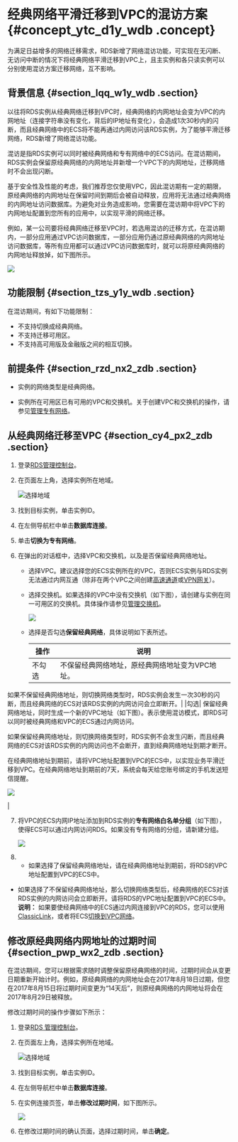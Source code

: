 # 经典网络平滑迁移到VPC的混访方案 {#concept_ytc_d1y_wdb .concept}

为满足日益增多的网络迁移需求，RDS新增了网络混访功能，可实现在无闪断、无访问中断的情况下将经典网络平滑迁移到VPC上，且主实例和各只读实例可以分别使用混访方案迁移网络，互不影响。

## 背景信息 {#section_lqq_w1y_wdb .section}

以往将RDS实例从经典网络迁移到VPC时，经典网络的内网地址会变为VPC的内网地址（连接字符串没有变化，背后的IP地址有变化），会造成1次30秒内的闪断，而且经典网络中的ECS将不能再通过内网访问该RDS实例，为了能够平滑迁移网络，RDS新增了网络混访功能。

混访是指RDS实例可以同时被经典网络和专有网络中的ECS访问。在混访期间，RDS实例会保留原经典网络的内网地址并新增一个VPC下的内网地址，迁移网络时不会出现闪断。

基于安全性及性能的考虑，我们推荐您仅使用VPC，因此混访期有一定的期限，原经典网络的内网地址在保留时间到期后会被自动释放，应用将无法通过经典网络的内网地址访问数据库。为避免对业务造成影响，您需要在混访期中将VPC下的内网地址配置到您所有的应用中，以实现平滑的网络迁移。

例如，某一公司要将经典网络迁移至VPC时，若选用混访的迁移方式，在混访期内，一部分应用通过VPC访问数据库，一部分应用仍通过原经典网络的内网地址访问数据库，等所有应用都可以通过VPC访问数据库时，就可以将原经典网络的内网地址释放掉，如下图所示。

![](http://static-aliyun-doc.oss-cn-hangzhou.aliyuncs.com/assets/img/7944/15472824484743_zh-CN.png)

## 功能限制 {#section_tzs_y1y_wdb .section}

在混访期间，有如下功能限制：

-   不支持切换成经典网络。
-   不支持迁移可用区。
-   不支持高可用版及金融版之间的相互切换。

## 前提条件 {#section_rzd_nx2_zdb .section}

-   实例的网络类型是经典网络。

-   实例所在可用区已有可用的VPC和交换机。关于创建VPC和交换机的操作，请参见[管理专有网络](../../../../../../cn.zh-CN/用户指南/使用VPC.md)。


## 从经典网络迁移至VPC {#section_cy4_px2_zdb .section}

1.  登录[RDS管理控制台](https://rds.console.aliyun.com/)。
2.  在页面左上角，选择实例所在地域。

    ![选择地域](http://static-aliyun-doc.oss-cn-hangzhou.aliyuncs.com/assets/img/7814/154728244836543_zh-CN.png)

3.  找到目标实例，单击实例ID。
4.  在左侧导航栏中单击**数据库连接**。
5.  单击**切换为专有网络**。
6.  在弹出的对话框中，选择VPC和交换机，以及是否保留经典网络地址。
    -   选择VPC。建议选择您的ECS实例所在的VPC，否则ECS实例与RDS实例无法通过内网互通（除非在两个VPC之间创建[高速通道](../../../../../../cn.zh-CN/快速入门/同账号VPC互连.md)或[VPN网关](../../../../../../cn.zh-CN/IPsec-VPN入门/配置VPC到VPC连接.md)）。
    -   选择交换机。如果选择的VPC中没有交换机（如下图），请创建与实例在同一可用区的交换机。具体操作请参见[管理交换机](../../../../../../cn.zh-CN/用户指南/使用交换机.md)。

        ![](http://static-aliyun-doc.oss-cn-hangzhou.aliyuncs.com/assets/img/7944/154728244821237_zh-CN.png)

    -   选择是否勾选**保留经典网络**，具体说明如下表所述。

        |操作|说明|
        |--|--|
        |不勾选|不保留经典网络地址，原经典网络地址变为VPC地址。

如果不保留经典网络地址，则切换网络类型时，RDS实例会发生一次30秒的闪断，而且经典网络的ECS对该RDS实例的内网访问会立即断开。|
        |勾选| 保留经典网络地址，同时生成一个新的VPC地址（如下图）。表示使用混访模式，即RDS可以同时被经典网络和VPC的ECS通过内网访问。

 如果保留经典网络地址，则切换网络类型时，RDS实例不会发生闪断，而且经典网络的ECS对该RDS实例的内网访问也不会断开，直到经典网络地址到期才断开。

 在经典网络地址到期前，请将VPC地址配置到VPC的ECS中，以实现业务平滑迁移到VPC。在经典网络地址到期前的7天，系统会每天给您账号绑定的手机发送短信提醒。

 ![](http://static-aliyun-doc.oss-cn-hangzhou.aliyuncs.com/assets/img/7943/154728244812639_zh-CN.png)

 |

7.  将VPC的ECS内网IP地址添加到RDS实例的**专有网络白名单分组**（如下图），使得ECS可以通过内网访问RDS。如果没有专有网络的分组，请新建分组。

    ![](http://static-aliyun-doc.oss-cn-hangzhou.aliyuncs.com/assets/img/7943/154728244812638_zh-CN.png)

8.  -   如果选择了保留经典网络地址，请在经典网络地址到期前，将RDS的VPC地址配置到VPC的ECS中。
-   如果选择了不保留经典网络地址，那么切换网络类型后，经典网络的ECS对该RDS实例的内网访问会立即断开。请将RDS的VPC地址配置到VPC的ECS中。
    **说明：** 如果要使经典网络中的ECS通过内网连接到VPC的RDS，您可以使用[ClassicLink](../../../../../../cn.zh-CN/用户指南/ClassicLink/ClassicLink概述.md)，或者将ECS[切换到VPC网络](../../../../../../cn.zh-CN/最佳实践/经典网络迁移到VPC/ECS实例迁移.md)。


## 修改原经典网络内网地址的过期时间 {#section_pwp_wx2_zdb .section}

在混访期间，您可以根据需求随时调整保留原经典网络的时间，过期时间会从变更日期重新开始计时。例如，原经典网络的内网地址会在2017年8月18日过期，但您在2017年8月15日将过期时间变更为“14天后”，则原经典网络的内网地址将会在2017年8月29日被释放。

修改过期时间的操作步骤如下所示：

1.  登录[RDS 管理控制台](https://rds.console.aliyun.com/)。
2.  在页面左上角，选择实例所在地域。

    ![选择地域](http://static-aliyun-doc.oss-cn-hangzhou.aliyuncs.com/assets/img/7814/154728244836543_zh-CN.png)

3.  找到目标实例，单击实例ID。
4.  在左侧导航栏中单击**数据库连接**。
5.  在实例连接页签，单击**修改过期时间**，如下图所示。

    ![](http://static-aliyun-doc.oss-cn-hangzhou.aliyuncs.com/assets/img/7944/15472824484748_zh-CN.png)

6.  在修改过期时间的确认页面，选择过期时间，单击**确定**。

